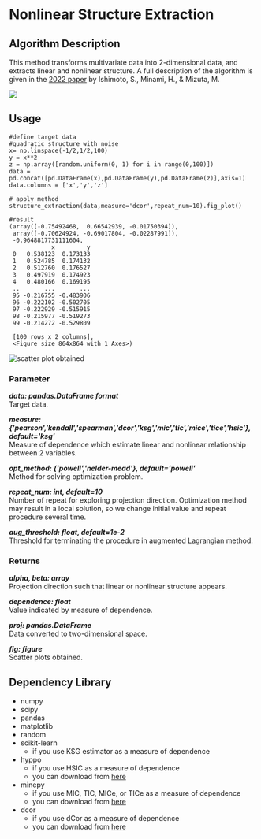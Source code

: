 # Nonlinear Structure Extraction

## Algorithm Description
This method transforms multivariate data into 2-dimensional data, and extracts linear and nonlinear structure. A full description of the algorithm is given in the [2022 paper](https://link.springer.com/article/10.1007/s42081-022-00177-9) by Ishimoto, S., Minami, H., & Mizuta, M.

![](https://user-images.githubusercontent.com/46952903/194743710-fb9542b3-d9e9-4d07-b7ec-57ff500d7639.png)

## Usage

~~~
#define target data
#quadratic structure with noise
x= np.linspace(-1/2,1/2,100)
y = x**2
z = np.array([random.uniform(0, 1) for i in range(0,100)])
data = pd.concat([pd.DataFrame(x),pd.DataFrame(y),pd.DataFrame(z)],axis=1)
data.columns = ['x','y','z']

# apply method
structure_extraction(data,measure='dcor',repeat_num=10).fig_plot()

#result
(array([-0.75492468,  0.66542939, -0.01750394]),
 array([-0.70624924, -0.69017804, -0.02287991]),
 -0.9648817731111604,
            x         y
 0   0.538123  0.173133
 1   0.524785  0.174132
 2   0.512760  0.176527
 3   0.497919  0.174923
 4   0.480166  0.169195
 ..       ...       ...
 95 -0.216755 -0.483906
 96 -0.222102 -0.502705
 97 -0.222929 -0.515915
 98 -0.215977 -0.519273
 99 -0.214272 -0.529809
 
 [100 rows x 2 columns],
 <Figure size 864x864 with 1 Axes>)
~~~

 ![scatter plot obtained](https://user-images.githubusercontent.com/46952903/194744816-c7842e75-a391-4145-b665-887375b46321.png)

### Parameter
***data: pandas.DataFrame format***  
Target data.  

***measure: {'pearson','kendall','spearman','dcor','ksg','mic','tic','mice','tice','hsic'}, default='ksg'***  
Measure of dependence which estimate linear and nonlinear relationship between 2 variables.  

***opt_method: {'powell','nelder-mead'}, default='powell'***  
Method for solving optimization problem.  

***repeat_num: int, default=10***  
Number of repeat for exploring projection direction. Optimization method may result in a local solution, so we change initial value and repeat procedure several time.  

***aug_threshold: float, default=1e-2***  
Threshold for terminating the procedure in augmented Lagrangian method.  

### Returns
***alpha, beta: array***  
Projection direction such that linear or nonlinear structure appears.  

***dependence: float***  
Value indicated by measure of dependence.  

***proj: pandas.DataFrame***  
Data converted to two-dimensional space.  

***fig: figure***  
Scatter plots obtained.

## Dependency Library

- numpy
- scipy
- pandas
- matplotlib
- random
- scikit-learn
  - if you use KSG estimator as a measure of dependence
- hyppo
  - if you use HSIC as a measure of dependence
  - you can download from [here](https://pypi.org/project/hyppo/)
- minepy
  - if you use MIC, TIC, MICe, or TICe as a measure of dependence
  - you can download from [here](https://minepy.readthedocs.io/en/latest/)
- dcor
  - if you use dCor as a measure of dependence
  - you can download from [here](https://pypi.org/project/dcor/)
